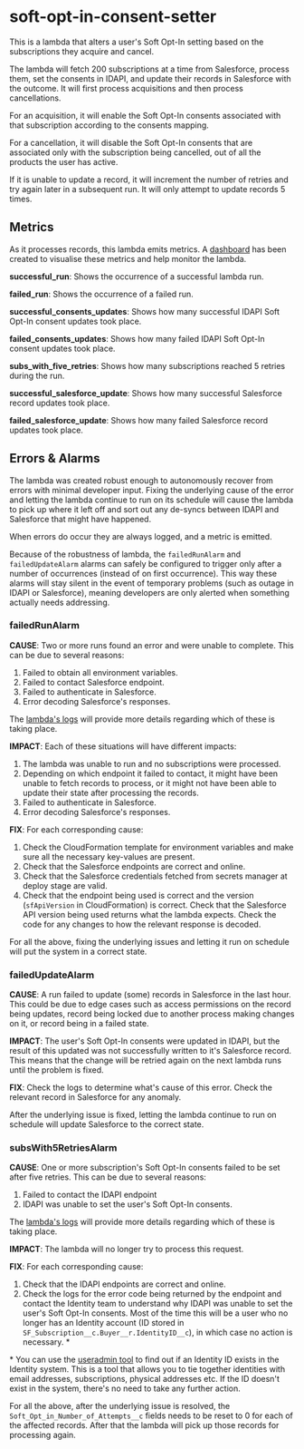 # soft-opt-in-consent-setter

This is a lambda that alters a user's Soft Opt-In setting based on the subscriptions they acquire and cancel.

The lambda will fetch 200 subscriptions at a time from Salesforce, process them, set the consents in IDAPI, and update
their records in Salesforce with the outcome. It will first process acquisitions and then process cancellations.

For an acquisition, it will enable the Soft Opt-In consents associated with that subscription according to the consents
mapping.

For a cancellation, it will disable the Soft Opt-In consents that are associated only with the subscription being
cancelled, out of all the products the user has active.

If it is unable to update a record, it will increment the number of retries and try again later in a subsequent run. It
will only attempt to update records 5 times.

## Metrics

As it processes records, this lambda emits metrics.
A [dashboard](https://eu-west-1.console.aws.amazon.com/cloudwatch/home?region=eu-west-1#dashboards:name=Soft-Opt-In-Consent-Setter)
has been created to visualise these metrics and help monitor the lambda.

**successful_run**: Shows the occurrence of a successful lambda run.

**failed_run**: Shows the occurrence of a failed run.

**successful_consents_updates**: Shows how many successful IDAPI Soft Opt-In consent updates took place.

**failed_consents_updates**: Shows how many failed IDAPI Soft Opt-In consent updates took place.

**subs_with_five_retries**: Shows how many subscriptions reached 5 retries during the run.

**successful_salesforce_update**: Shows how many successful Salesforce record updates took place.

**failed_salesforce_update**: Shows how many failed Salesforce record updates took place.

## Errors & Alarms

The lambda was created robust enough to autonomously recover from errors with minimal developer input. Fixing the
underlying cause of the error and letting the lambda continue to run on its schedule will cause the lambda to pick up
where it left off and sort out any de-syncs between IDAPI and Salesforce that might have happened.

When errors do occur they are always logged, and a metric is emitted.

Because of the robustness of lambda, the `failedRunAlarm` and `failedUpdateAlarm` alarms can safely be configured to
trigger only after a number of occurrences (instead of on first occurrence). This way these alarms will stay silent in
the event of temporary problems (such as outage in IDAPI or Salesforce), meaning developers are only alerted when
something actually needs addressing.

### failedRunAlarm

**CAUSE**: Two or more runs found an error and were unable to complete. This can be due to several reasons:

1. Failed to obtain all environment variables.
1. Failed to contact Salesforce endpoint.
1. Failed to authenticate in Salesforce.
1. Error decoding Salesforce's responses.

The [lambda's logs](https://eu-west-1.console.aws.amazon.com/cloudwatch/home?region=eu-west-1#logsV2:log-groups/log-group/$252Faws$252Flambda$252Fsoft-opt-in-consent-setter-PROD)
will provide more details regarding which of these is taking place.

**IMPACT**: Each of these situations will have different impacts:

1. The lambda was unable to run and no subscriptions were processed.
1. Depending on which endpoint it failed to contact, it might have been unable to fetch records to process, or it might
   not have been able to update their state after processing the records.
1. Failed to authenticate in Salesforce.
1. Error decoding Salesforce's responses.

**FIX**: For each corresponding cause:

1. Check the CloudFormation template for environment variables and make sure all the necessary key-values are present.
1. Check that the Salesforce endpoints are correct and online.
1. Check that the Salesforce credentials fetched from secrets manager at deploy stage are valid.
1. Check that the endpoint being used is correct and the version (`sfApiVersion` in CloudFormation) is correct. Check
   that the Salesforce API version being used returns what the lambda expects. Check the code for any changes to how the
   relevant response is decoded.

For all the above, fixing the underlying issues and letting it run on schedule will put the system in a correct state.

### failedUpdateAlarm

**CAUSE**: A run failed to update (some) records in Salesforce in the last hour. This could be due to edge cases such as
access permissions on the record being updates, record being locked due to another process making changes on it, or
record being in a failed state.

**IMPACT**: The user's Soft Opt-In consents were updated in IDAPI, but the result of this updated was not successfully
written to it's Salesforce record. This means that the change will be retried again on the next lambda runs until the
problem is fixed.

**FIX**: Check the logs to determine what's cause of this error. Check the relevant record in Salesforce for any
anomaly.

After the underlying issue is fixed, letting the lambda continue to run on schedule will update Salesforce to the
correct state.

### subsWith5RetriesAlarm

**CAUSE**: One or more subscription's Soft Opt-In consents failed to be set after five retries. This can be due to
several reasons:

1. Failed to contact the IDAPI endpoint
1. IDAPI was unable to set the user's Soft Opt-In consents.

The [lambda's logs](https://eu-west-1.console.aws.amazon.com/cloudwatch/home?region=eu-west-1#logsV2:log-groups/log-group/$252Faws$252Flambda$252Fsoft-opt-in-consent-setter-PROD)
will provide more details regarding which of these is taking place.

**IMPACT**: The lambda will no longer try to process this request.

**FIX**: For each corresponding cause:

1. Check that the IDAPI endpoints are correct and online.
1. Check the logs for the error code being returned by the endpoint and contact the Identity team to understand why
   IDAPI was unable to set the user's Soft Opt-In consents. Most of the time this will be a user who no longer has an 
   Identity account (ID stored in `SF_Subscription__c.Buyer__r.IdentityID__c`), in which case no action is necessary. *

\* You can use the [useradmin tool](https://useradmin.gutools.co.uk/) to find out if an Identity ID exists in the Identity system. This is a tool that allows you to tie together identities with email addresses, subscriptions, physical addresses etc. If the ID doesn't exist in the system, there's no need to take any further action.

For all the above, after the underlying issue is resolved, the `Soft_Opt_in_Number_of_Attempts__c` fields needs to be
reset to 0 for each of the affected records. After that the lambda will pick up those records for processing again.
